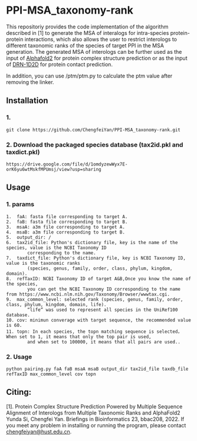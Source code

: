 # PPI-MSA_taxonomy-rank
This repositoriy provides the code implementation of the algorithm described in [1] to generate the MSA of interalogs for intra-species protein-protein interactions, which also allows the user to restrict interologs to different taxonomic ranks of the species of target PPI in the MSA generation.
The generated MSA of interologs can be further used as the input of [Alphafold2](https://github.com/deepmind/alphafold) for protein complex structure prediction or as the input of [DRN-1D2D](https://github.com/ChengfeiYan/DRN-1D2D) for protein contact prediction.

In addition, you can use /ptm/ptm.py to calculate the ptm value after removing the linker.

## Installation
### 1.
    git clone https://github.com/ChengfeiYan/PPI-MSA_taxonomy-rank.git
### 2. Download the packaged species database (tax2id.pkl and taxdict.pkl)
    https://drive.google.com/file/d/1omdyzewWyx7E-orK6yu6wtMskfMPUmsj/view?usp=sharing

## Usage
### 1. params
    1.  faA: fasta file corresponding to target A.
    2.  faB: fasta file corresponding to target B.
    3.  msaA: a3m file corresponding to target A.
    4.  msaB: a3m file corresponding to target B.
    5.  output_dir: /
    6.  tax2id_file: Python's dictionary file, key is the name of the species, value is the NCBI Taxonomy ID  
            corresponding to the name.
    7.  taxdict_file: Python's dictionary file, key is NCBI Taxonomy ID, value is the taxonomic ranks
            (species, genus, family, order, class, phylum, kingdom, domain). 
    8.  refTaxID: NCBI Taxonomy ID of target A&B,Once you know the name of the species, 
            you can get the NCBI Taxonomy ID corresponding to the name from https://www.ncbi.nlm.nih.gov/Taxonomy/Browser/wwwtax.cgi.
    9.  max_common_level: selected rank (species, genus, family, order, class, phylum, kingdom, domain, life).
            “life” was used to represent all species in the UniRef100 database.
    10. cov: minimun converage with target sequence, the recommended value is 60.
    11. topn: In each species, the topn matching sequence is selected，When set to 1, it means that only the top pair is used, 
            and when set to 100000, it means that all pairs are used..

### 2. Usage
    python pairing.py faA faB msaA msaB output_dir tax2id_file taxdb_file refTaxID max_common_level cov topn

## Citing:
[1]. Protein Complex Structure Prediction Powered by Multiple Sequence Alignment of Interologs from Multiple Taxonomic Ranks and AlphaFold2
Yunda Si, Chengfei Yan. Briefings in Bioinformatics 23, bbac208, 2022.
If you meet any problem in installing or running the program, please contact chengfeiyan@hust.edu.cn.
